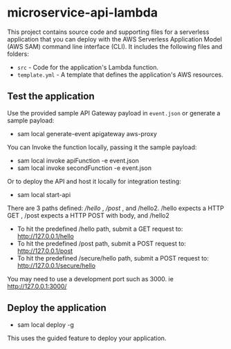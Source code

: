 # microservice-api-lambda

This project contains source code and supporting files for a serverless application that you can deploy with the AWS Serverless Application Model (AWS SAM) command line interface (CLI). It includes the following files and folders:

- `src` - Code for the application's Lambda function.
- `template.yml` - A template that defines the application's AWS resources.

## Test the application
Use the provided sample API Gateway payload in `event.json` or generate a sample payload:
* sam local generate-event apigateway aws-proxy

You can Invoke the function locally, passing it the sample payload:
* sam local invoke apiFunction -e event.json
* sam local invoke secondFunction -e event.json

Or to deploy the API and host it locally for integration testing:
* sam local start-api

There are 3 paths defined: */hello* ,  */post* , and /hello2.  /hello expects a HTTP GET ,  /post expects a HTTP POST with body, and /hello2

- To hit the predefined /hello path, submit a GET request to: http://127.0.0.1/hello
- To hit the predefined /post path, submit a POST request to: http://127.0.0.1/post
- To hit the predefined /secure/hello path, submit a POST request to: http://127.0.0.1/secure/hello

You may need to use a development port such as 3000. ie http://127.0.0.1:3000/

## Deploy the application
* sam local deploy -g

This uses the guided feature to deploy your application.